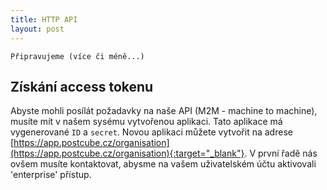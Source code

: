 ```yaml
---
title: HTTP API
layout: post
---
```


`Připravujeme (více či méně...)`


Získání access tokenu
-------------
Abyste mohli posílát požadavky na naše API (M2M - machine to machine), musíte mít v našem sysému vytvořenou
aplikaci. Tato aplikace má vygenerované `ID` a `secret`. Novou aplikaci můžete vytvořit na adrese [https://app.postcube.cz/organisation](https://app.postcube.cz/organisation){:target="_blank"}. V první řadě nás ovšem musíte kontaktovat, abysme na vašem uživatelském účtu aktivovali 'enterprise' přístup.


